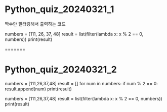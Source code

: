 # Python_quiz_20240321_1



짝수만 필터링해서 출력하는 코드

numbers = [111, 26, 37, 48]
result = list(filter(lambda x: x % 2 == 0, numbers))
print(result)

=======

# Python_quiz_20240321_2

numbers = [111,26,37,48]
result = []
for num in numbers:
    if num % 2 == 0:
        result.append(num)
print(result)

numbers = [111,26,37,48]
result = list(filter(lambda x: x % 2 == 0, numbers))
print(result)
